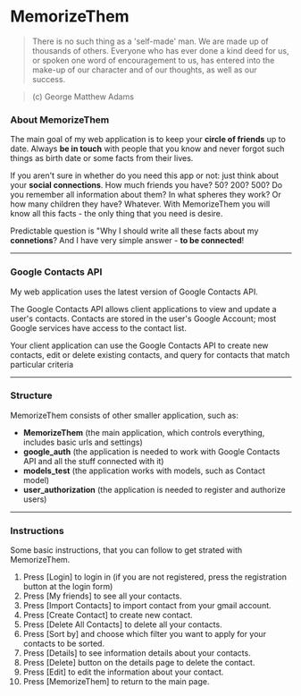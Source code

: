 # MemorizeThem

> There is no such thing as a 'self-made' man. We are made up of thousands of others. Everyone who has ever done a kind deed for us, or spoken one word of encouragement to us, has entered into the make-up of our character and of our thoughts, as well as our success.

> (с) George Matthew Adams

### About MemorizeThem
The main goal of my web application is to keep your **circle of friends** up to date. Always **be in touch** with people that you know and never forgot such things as birth date or some facts from their lives.

If you aren't sure in whether do you need this app or not: just think about your **social connections**. How much friends you have? 50? 200? 500? Do you remember all information about them? In what spheres they work? Or how many children they have? Whatever. With MemorizeThem you will know all this facts - the only thing that you need is desire.

Predictable question is "Why I should write all these facts about my **connetions**? And I have very simple answer - **to be connected**!

------------

### Google Contacts API

My web application uses the latest version of Google Contacts API.

The Google Contacts API allows client applications to view and update a user's contacts. Contacts are stored in the user's Google Account; most Google services have access to the contact list.

Your client application can use the Google Contacts API to create new contacts, edit or delete existing contacts, and query for contacts that match particular criteria

------------

### Structure

MemorizeThem consists of other smaller application, such as:
- **MemorizeThem** (the main application, which controls everything, includes basic urls and settings)
- **google_auth** (the application is needed to work with Google Contacts API and all the stuff connected with it)
- **models_test** (the application works with models, such as Contact model)
- **user_authorization** (the application is needed to register and authorize users)

------------

### Instructions

Some basic instructions, that you can follow to get strated with MemorizeThem.

1. Press [Login] to login in (if you are not registered, press the registration button at the login form)
2. Press [My friends] to see all your contacts.
3. Press [Import Contacts] to import contact from your gmail account.
4. Press [Create Contact] to create new contact.
5. Press [Delete All Contacts] to delete all your contacts.
6. Press [Sort by] and choose which filter you want to apply for your contacts to be sorted.
7. Press [Details] to see information details about your contacts.
8. Press [Delete] button on the details page to delete the contact.
9. Press [Edit] to edit the information about your contact.
10. Press [MemorizeThem] to return to the main page.